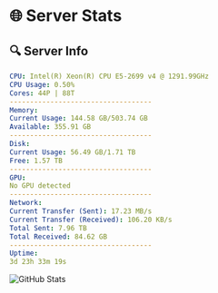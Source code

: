 # 🌐 Server Stats
## 🔍 Server Info
```yaml
CPU: Intel(R) Xeon(R) CPU E5-2699 v4 @ 1291.99GHz
CPU Usage: 0.50%
Cores: 44P | 88T
-----------------------------------
Memory:
Current Usage: 144.58 GB/503.74 GB
Available: 355.91 GB
-----------------------------------
Disk:
Current Usage: 56.49 GB/1.71 TB
Free: 1.57 TB
-----------------------------------
GPU:
No GPU detected
-----------------------------------
Network:
Current Transfer (Sent): 17.23 MB/s
Current Transfer (Received): 106.20 KB/s
Total Sent: 7.96 TB
Total Received: 84.62 GB
-----------------------------------
Uptime:
3d 23h 33m 19s
```
![GitHub Stats](https://img.shields.io/badge/Updated-2025-03-11_20:56:08-blue)